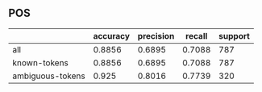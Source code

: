 
## POS

|                  | accuracy | precision | recall | support |
|------------------|----------|-----------|--------|---------|
| all              | 0.8856   | 0.6895    | 0.7088 | 787     |
| known-tokens     | 0.8856   | 0.6895    | 0.7088 | 787     |
| ambiguous-tokens | 0.925    | 0.8016    | 0.7739 | 320     |

